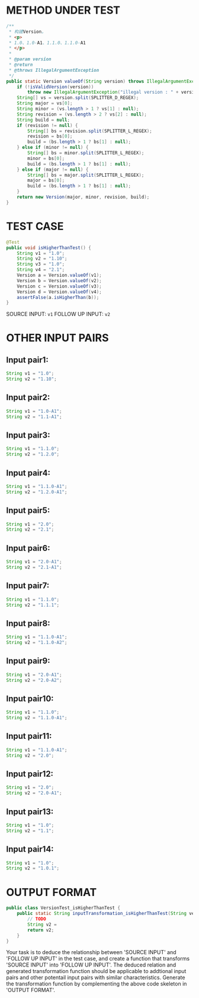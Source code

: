 # METHOD UNDER TEST
```java
/**
 * 构建Version。
 * <p>
 * 1.0、1.0-A1、1.1.0、1.1.0-A1
 * </p>
 *
 * @param version
 * @return
 * @throws IllegalArgumentException
 */
public static Version valueOf(String version) throws IllegalArgumentException {
    if (!isValidVersion(version))
        throw new IllegalArgumentException("illegal version : " + version);
    String[] vs = version.split(SPLITTER_D_REGEX);
    String major = vs[0];
    String minor = (vs.length > 1 ? vs[1] : null);
    String revision = (vs.length > 2 ? vs[2] : null);
    String build = null;
    if (revision != null) {
        String[] bs = revision.split(SPLITTER_L_REGEX);
        revision = bs[0];
        build = (bs.length > 1 ? bs[1] : null);
    } else if (minor != null) {
        String[] bs = minor.split(SPLITTER_L_REGEX);
        minor = bs[0];
        build = (bs.length > 1 ? bs[1] : null);
    } else if (major != null) {
        String[] bs = major.split(SPLITTER_L_REGEX);
        major = bs[0];
        build = (bs.length > 1 ? bs[1] : null);
    }
    return new Version(major, minor, revision, build);
}

```


# TEST CASE
```java
@Test
public void isHigherThanTest() {
    String v1 = "1.0";
    String v2 = "1.10";
    String v3 = "1.0";
    String v4 = "2.1";
    Version a = Version.valueOf(v1);
    Version b = Version.valueOf(v2);
    Version c = Version.valueOf(v3);
    Version d = Version.valueOf(v4);
    assertFalse(a.isHigherThan(b));
}

```
SOURCE INPUT: `v1`
FOLLOW UP INPUT: `v2`


# OTHER INPUT PAIRS 
## Input pair1:
```java
String v1 = "1.0";
String v2 = "1.10";
```

## Input pair2:
```java
String v1 = "1.0-A1";
String v2 = "1.1-A1";
```

## Input pair3:
```java
String v1 = "1.1.0";
String v2 = "1.2.0";
```

## Input pair4:
```java
String v1 = "1.1.0-A1";
String v2 = "1.2.0-A1";
```

## Input pair5:
```java
String v1 = "2.0";
String v2 = "2.1";
```

## Input pair6:
```java
String v1 = "2.0-A1";
String v2 = "2.1-A1";
```

## Input pair7:
```java
String v1 = "1.1.0";
String v2 = "1.1.1";
```

## Input pair8:
```java
String v1 = "1.1.0-A1";
String v2 = "1.1.0-A2";
```

## Input pair9:
```java
String v1 = "2.0-A1";
String v2 = "2.0-A2";
```

## Input pair10:
```java
String v1 = "1.1.0";
String v2 = "1.1.0-A1";
```

## Input pair11:
```java
String v1 = "1.1.0-A1";
String v2 = "2.0";
```

## Input pair12:
```java
String v1 = "2.0";
String v2 = "2.0-A1";
```

## Input pair13:
```java
String v1 = "1.0";
String v2 = "1.1";
```

## Input pair14:
```java
String v1 = "1.0";
String v2 = "1.0.1";
```



# OUTPUT FORMAT
```java
public class VersionTest_isHigherThanTest {
    public static String inputTransformation_isHigherThanTest(String version)  {
        // TODO
        String v2 = 
		return v2;
    }
}
```
Your task is to deduce the relationship between 'SOURCE INPUT' and 'FOLLOW UP INPUT' in the test case, and create a function that transforms 'SOURCE INPUT' into 'FOLLOW UP INPUT'.
The deduced relation and generated transformation function should be applicable to addtional input pairs and other potentail input pairs with similar characteristics.
Generate the transformation function by complementing the above code skeleton in 'OUTPUT FORMAT'.